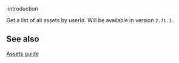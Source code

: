 :introduction

Get a list of all assets by userId. Will be available in version `2.71.1`.

## See also

[Assets guide](/assets/)